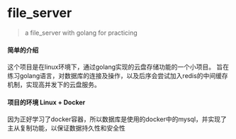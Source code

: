 # file_server
> a file_server with golang for practicing 

#### 简单的介绍
  这个项目是在linux环境下，通过golang实现的云盘存储功能的一个小项目。
  旨在练习golang语言，对数据库的连接及操作，以及后序会尝试加入redis的中间缓存机制，实现高并发下的云盘服务。
  
#### 项目的环境 Linux + Docker
  因为正好学习了docker容器，所以数据库是使用的docker中的mysql，并实现了主从复制功能，以保证数据持久性和安全性
